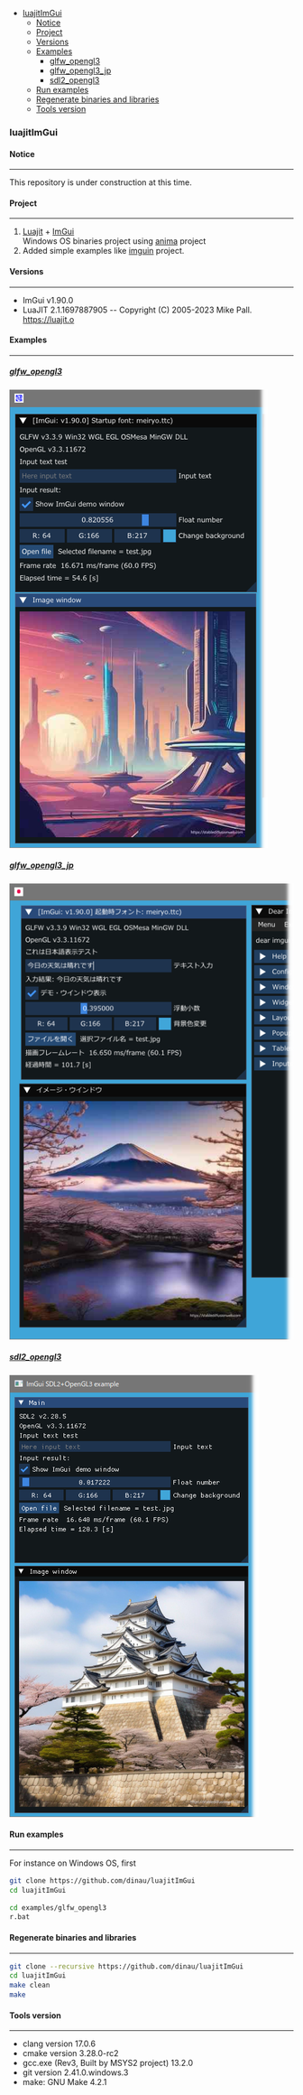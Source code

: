 <!-- START doctoc generated TOC please keep comment here to allow auto update -->
<!-- DON'T EDIT THIS SECTION, INSTEAD RE-RUN doctoc TO UPDATE -->

- [luajitImGui](#luajitimgui)
  - [Notice](#notice)
  - [Project](#project)
  - [Versions](#versions)
  - [Examples](#examples)
    - [glfw_opengl3](#glfw_opengl3)
    - [glfw_opengl3_jp](#glfw_opengl3_jp)
    - [sdl2_opengl3](#sdl2_opengl3)
  - [Run examples](#run-examples)
  - [Regenerate binaries and libraries](#regenerate-binaries-and-libraries)
  - [Tools version](#tools-version)

<!-- END doctoc generated TOC please keep comment here to allow auto update -->

### luajitImGui

#### Notice 

---

This repository is under construction at this time.

#### Project

---

1. [Luajit](https://luajit.org/) + [ImGui](https://github.com/ocornut/imgui)  
Windows OS binaries project using [anima](https://github.com/sonoro1234/anima) project
1. Added simple examples like [imguin](https://github.com/dinau/imguin) project.

#### Versions

---

- ImGui v1.90.0
- LuaJIT 2.1.1697887905 -- Copyright (C) 2005-2023 Mike Pall. https://luajit.o

#### Examples

---

##### [glfw_opengl3](examples/glfw_opengl3/glfw_opengl3.lua)  

![glfw_opengl3](examples/img/glfw_opengl3.png)

#####  [glfw_opengl3_jp](examples/glfw_opengl3_jp/glfw_opengl3_jp.lua)  

![glfw_opengl3_jp](examples/img/glfw_opengl3_jp.png)

#####  [sdl2_opengl3](examples/sdl2_opengl3/sdl2_opengl3.lua)  

![sdl2_opengl3](examples/img/sdl2_opengl3.png)


#### Run examples

---

For instance on Windows OS, first

```sh
git clone https://github.com/dinau/luajitImGui
cd luajitImGui
```

```sh
cd examples/glfw_opengl3
r.bat
```

#### Regenerate binaries and libraries

----

```sh
git clone --recursive https://github.com/dinau/luajitImGui
cd luajitImGui
make clean
make
```

#### Tools version

---

- clang version 17.0.6
- cmake version 3.28.0-rc2
- gcc.exe (Rev3, Built by MSYS2 project) 13.2.0
- git version 2.41.0.windows.3
- make: GNU Make 4.2.1
